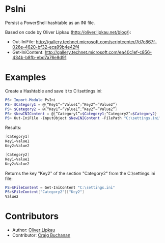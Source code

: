 ﻿PsIni
=====

Persist a PowerShell hashtable as an INI file.

Based on code by Oliver Lipkau (http://oliver.lipkau.net/blog/):
 - Out-IniFile: http://gallery.technet.microsoft.com/scriptcenter/7d7c867f-026e-4620-bf32-eca99b4e42f4
 - Get-IniContent: http://gallery.technet.microsoft.com/ea40c1ef-c856-434b-b8fb-ebd7a76e8d91

Examples
========

Create a Hashtable and save it to C:\settings.ini:

``` powershell
PS> Import-Module PsIni
PS> $Category1 = @{“Key1”=”Value1”;”Key2”=”Value2”}
PS> $Category2 = @{“Key1”=”Value1”;”Key2”=”Value2”}
PS> $NewINIContent = @{“Category1”=$Category1;”Category2”=$Category2}
PS> Out-IniFile -InputObject $NewINIContent -FilePath "C:\settings.ini"
```

Results:

``` powershell
[Category1]
Key1=Value1
Key2=Value2

[Category2]
Key1=Value1
Key2=Value2
```
 
Returns the key "Key2" of the section "Category2" from the C:\settings.ini file:

``` powershell
PS>$FileContent = Get-IniContent "C:\settings.ini"
PS>$FileContent["Category2"]["Key2"]
Value2
```

Contributors
========

 - Author: [Oliver Lipkau](http://oliver.lipkau.net/blog/)
 - Contributor: [Craig Buchanan](https://github.com/craibuc)
